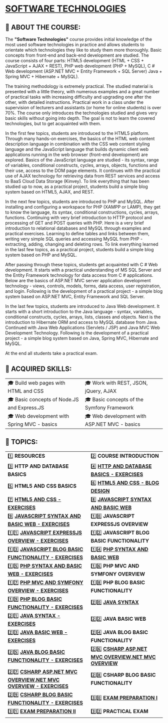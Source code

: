 # [SOFTWARE TECHNOLOGIES](https://softuni.bg/trainings/1940/software-technologies-july-2018)
## :large_blue_diamond: ABOUT THE COURSE: ##

The **"Software Technologies"** course provides initial knowledge of the most used software technologies in practice and allows students to orientate which technologies they like to study them more thoroughly. Basic concepts from front-end and back-end development are studied. The course consists of four parts: HTML5 development (HTML + CSS + JavaScript + AJAX + REST), PHP web development (PHP + MySQL), C # Web development (ASP.NET MVC + Entity Framework + SQL Server) Java + Spring MVC + Hibernate + MySQL).

The training methodology is extremely practical. The studied material is presented with a little theory, with numerous examples and a great number of practical tasks with increasing difficulty and upgrading one after the other, with detailed instructions. Practical work in a class under the supervision of lecturers and assistants (or home for online students) is over 70%. The course only introduces the technologies studied and gives very basic skills without going into depth. The goal is not to learn the covered technologies, but to get acquainted with them.

In the first few topics, students are introduced to the HTML5 platform. Through many hands-on exercises, the basics of the HTML web content description language in combination with the CSS web content styling language and the JavaScript language that builds dynamic client web applications running in the web browser (front-end development) are explored. Basics of the JavaScript language are studied - its syntax, range of variables, conditional constructs, cycles, arrays, objects, functions and their use, access to the DOM page elements. It continues with the practical use of AJAX technology for retrieving data from REST services and access to BaaS Cloud Data Storage (Kinvey). To link everything that has been studied up to now, as a practical project, students build a simple blog system based on HTML5, AJAX, and REST.

In the next few topics, students are introduced to PHP and MySQL. After installing and configuring a workspace for PHP (XAMPP or LAMP), they get to know the language, its syntax, conditional constructions, cycles, arrays, functions. Continuing with very brief introduction to HTTP protocol and processing of GET and POST queries with PHP. Here is a very brief introduction to relational databases and MySQL through examples and practical exercises. Learning to define tables and links between them, writing very simple SQL queries and accessing MySQL from PHP - extracting, adding, changing and deleting rows. To link everything learned in the last few topics, as a practical project, students build a simple blog system based on PHP and MySQL.

After passing through these topics, students get acquainted with C # Web development. It starts with a practical understanding of MS SQL Server and the Entity Framework technology for data access from C # applications. Below are the basics of ASP.NET MVC server application development technology - views, controls, models, forms, data access, user registration, and login. Following is the development of a practical project - a simple blog system based on ASP.NET MVC, Entity Framework and SQL Server.

In the last few topics, students are introduced to Java Web development. It starts with a short introduction to the Java language - syntax, variables, conditional constructs, cycles, arrays, lists, classes and objects. Next is the introduction to Hibernate ORM and access to MySQL database from Java. Continued with Java Web Applications (Servlets / JSP) and Java MVC Web Development Technology. Following is the development of a practical project - a simple blog system based on Java, Spring MVC, Hibernate and MySQL.

At the end all students take a practical exam.

## :large_blue_diamond: ACQUIRED SKILLS: ##

| | |
------------ | -------------
:mortar_board: Build web pages with HTML and CSS | :mortar_board: Work with REST, JSON, jQuery, AJAX
:mortar_board: Basic concepts of Node.JS and Express.JS | :mortar_board: Basic concepts of the Symfony Framework
:mortar_board: Web development with Spring MVC - basics | :mortar_board: Web development with ASP.NET MVC - basics

## :large_blue_diamond: TOPICS: ##

| | |
------------ | -------------
:one: **RESOURCES** | :two: **COURSE INTRODUCTION**
:three: **HTTP AND DATABASE BASICS** | :four: [**HTTP AND DATABASE BASICS - EXERCISES**](https://github.com/OgnyanDD/Software-Technologies/tree/master/T4.%20HTTP%20AND%20DATABASE%20BASICS%20-%20EXERCISES)
:five: **HTML5 AND CSS BASICS** | :six: [**HTML5 AND CSS - BLOG DESIGN**](https://github.com/OgnyanDD/Software-Technologies/tree/master/T6.%20HTML5%20AND%20CSS%20-%20BLOG%20DESIGN)
:seven: [**HTML5 AND CSS - EXERCISES**](https://github.com/OgnyanDD/Software-Technologies/tree/master/T7.%20HTML5%20AND%20CSS%20-%20EXERCISES) | :eight: [**JAVASCRIPT SYNTAX AND BASIC WEB**](https://github.com/OgnyanDD/Software-Technologies/tree/master/T8.%20JAVASCRIPT%20SYNTAX%20AND%20BASIC%20WEB)
:nine: [**JAVASCRIPT SYNTAX AND BASIC WEB - EXERCISES**](https://github.com/OgnyanDD/Software-Technologies/tree/master/T9.%20JAVASCRIPT%20SYNTAX%20AND%20BASIC%20WEB%20-%20EXERCISES) | :one::zero: **JAVASCRIPT EXPRESSJS OVERVIEW**
:one::one: [**JAVASCRIPT EXPRESSJS OVERVIEW - EXERCISES**](https://github.com/OgnyanDD/Software-Technologies/tree/master/TF11.%20JAVASCRIPT%20EXPRESSJS%20OVERVIEW%20-%20EX%20(CALCULATOR)) | :one::two: **JAVASCRIPT BLOG BASIC FUNCTIONALITY**
:one::three: [**JAVASCRIPT BLOG BASIC FUNCTIONALITY - EXERCISES**](https://github.com/OgnyanDD/Software-Technologies/tree/master/TF13.%20JAVASCRIPT%20BLOG%20BASIC%20FUNCTIONALITY%20-%20EX%20(BLOG)) | :one::four: [**PHP SYNTAX AND BASIC WEB**](https://github.com/OgnyanDD/Software-Technologies/tree/master/TF14.%20PHP%20SYNTAX%20AND%20BASIC%20WEB)
:one::five: [**PHP SYNTAX AND BASIC WEB - EXERCISES**](https://github.com/OgnyanDD/Software-Technologies/tree/master/TF15.%20PHP%20SYNTAX%20AND%20BASIC%20WEB%20-%20EXERCISES) | :one::six: **PHP MVC AND SYMFONY OVERVIEW**
:one::seven: [**PHP MVC AND SYMFONY OVERVIEW - EXERCISES**](https://github.com/OgnyanDD/Software-Technologies/tree/master/TF17.%20PHP%20MVC%20AND%20SYMFONY%20OVERVIEW%20-%20EX%20(CALCULATOR)) | :one::eight: **PHP BLOG BASIC FUNCTIONALITY**
:one::nine: [**PHP BLOG BASIC FUNCTIONALITY - EXERCISES**](https://github.com/OgnyanDD/Software-Technologies/tree/master/TF19.%20PHP%20BLOG%20BASIC%20FUNCTIONALITY%20-%20EX%20(BLOG)) | :two::zero: [**JAVA SYNTAX**](https://github.com/OgnyanDD/Software-Technologies/tree/master/TF20.%20JAVA%20SYNTAX)
:two::one: [**JAVA SYNTAX - EXERCISES**](https://github.com/OgnyanDD/Software-Technologies/tree/master/TF21.%20JAVA%20SYNTAX%20-%20EXERCISES) | :two::two: **JAVA BASIC WEB**
:two::three: [**JAVA BASIC WEB - EXERCISES**](https://github.com/OgnyanDD/Software-Technologies/tree/master/TF23.%20JAVA%20BASIC%20WEB%20-%20EX%20(CALCULATOR)) | :two::four: **JAVA BLOG BASIC FUNCTIONALITY**
:two::five: [**JAVA BLOG BASIC FUNCTIONALITY - EXERCISES**](https://github.com/OgnyanDD/Software-Technologies/tree/master/TF25.%20JAVA%20BLOG%20BASIC%20FUNCTIONALITY%20-%20EX%20(BLOG)) | :two::six: [**CSHARP ASP.NET MVC OVERVIEW.NET MVC OVERVIEW**](https://github.com/OgnyanDD/Software-Technologies/tree/master/TF26.%20CSHARP%20ASP.NET%20MVC%20OVERVIEW.NET%20MVC%20OVERVIEW)
:two::seven: [**CSHARP ASP.NET MVC OVERVIEW.NET MVC OVERVIEW - EXERCISES**](https://github.com/OgnyanDD/Software-Technologies/tree/master/TF27.%20CSHARP%20ASP.NET%20MVC%20OVERVIEW.NET%20MVC%20OVERVIEW%20-%20EXERCISES) | :two::eight: **CSHARP BLOG BASIC FUNCTIONALITY**
:two::nine: [**CSHARP BLOG BASIC FUNCTIONALITY - EXERCISES**](https://github.com/OgnyanDD/Software-Technologies/tree/master/TF29.%20CSHARP%20BLOG%20BASIC%20FUNCTIONALITY%20-%20EX%20(BLOG)) | :three::zero: [**EXAM PREPARATION I**](https://github.com/OgnyanDD/Software-Technologies/tree/master/TF30.%20EXAM%20PREPARATION%20I)
:three::one: [**EXAM PREPARATION II**](https://github.com/OgnyanDD/Software-Technologies/tree/master/TF31.%20EXAM%20PREPARATION%20II) | :three::two: **PRACTICAL EXAM**
